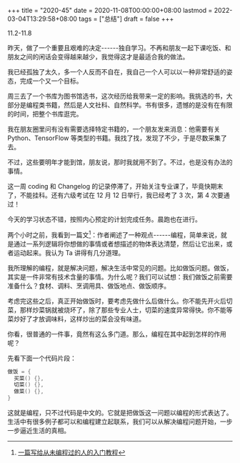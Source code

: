 +++
title = "2020-45"
date = 2020-11-08T00:00:00+08:00
lastmod = 2022-03-04T13:29:58+08:00
tags = ["总结"]
draft = false
+++

11.2-11.8

昨天，做了一个重要且艰难的决定------独自学习。不再和朋友一起下课吃饭、和朋友之间的闲话会变得越来越少，我觉得这才是最适合我的做法。

我已经孤独了太久，多一个人反而不自在，我自己一个人可以以一种非常舒适的姿态，完成一个又一个目标。

周三去了一个书库为图书馆选书，这次经历给我带来一定的影响。我挑选的书，大部分是编程类书籍，然后是人文社科、自然科学。书有很多，遗憾的是没有在有限的时间，把整个书库逛完。

我在朋友圈里问有没有需要选择特定书籍的，一个朋友发来消息：他需要有关
Python、TensorFlow
等类型的书籍。我找了找，发现了不少，于是尽数采集了去。

不过，这些要明年才能到馆，朋友说，那时我就用不到了。不过，也是没有办法的事情。

这一周 coding 和 Changelog
的记录停滞了，开始关注专业课了，毕竟快期末了，不能挂科。还有六级考试在
12 月 12 日举行，我已经考了 3 次，第 4 次要通过！

今天的学习状态不错，按照内心预定的计划完成任务。晨跑也在进行。

两个小时之前，我看到一篇文[^fn:1]：作者阐述了一种观点------编程，简单来说，就是通过一系列逻辑将你想做的事情或者想描述的物体表达清楚，然后让它出来，或者运动起来。我认为
Ta 讲得有几分道理。

我所理解的编程，就是解决问题，解决生活中常见的问题。比如做饭问题。做饭，其实是一件非常有技术含量的事情。为什么呢？我们可以试想：我们做饭之前需要准备什么？食材、调料、烹调用具、做饭地点、做饭顺序。

考虑完这些之后，真正开始做饭时，要考虑先做什么后做什么。你不能先开火后切菜，那样炒菜锅就被烧坏了，除了那些专业人士，切菜的速度异常得快。你不能等菜炒好了才放调味料，这样炒出的菜会没有味道。

你看，很普通的一件事，竟然有这么多门道。那么，编程在其中起到怎样的作用呢？

先看下面一个代码片段：

```C
做饭 = {
  买菜() {},
  切菜() {},
  做菜() {},
}
```

这就是编程，只不过代码是中文的。它就是把做饭这一问题以编程的形式表达了。生活中有很多例子都可以和编程建立起联系，我们可以从解决编程问题开始，一步一步逼近生活的真相。

[^fn:1]: [一篇写给从未编程过的人的入门教程](https://www.yuque.com/barretlee/thinking/zcs3c9)
